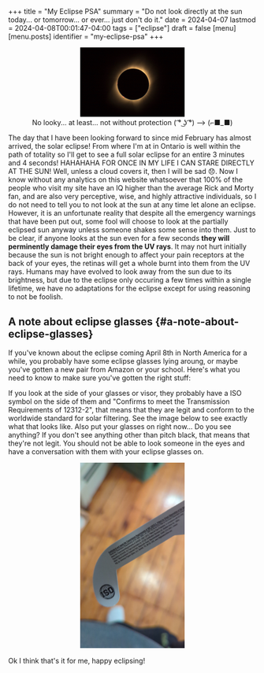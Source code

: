 +++
title = "My Eclipse PSA"
summary = "Do not look directly at the sun today... or tomorrow... or ever... just don't do it."
date = 2024-04-07
lastmod = 2024-04-08T00:01:47-04:00
tags = ["eclipse"]
draft = false
[menu]
  [menu.posts]
    identifier = "my-eclipse-psa"
+++

<figure>
    <center>
       <img src="/images/blog/eclipse.jpeg" width="50%" />
       <figcaption>No looky... at least... not without protection ( ͡° ͜ʖ ͡°) --> (⌐■_■)</figcaption>
    </center>
</figure>

The day that I have been looking forward to since mid February has almost arrived, the solar eclipse! From where I'm at in Ontario is well within the path of totality so I'll get to see a full solar eclipse for an entire 3 minutes and 4 seconds! HAHAHAHA FOR ONCE IN MY LIFE I CAN STARE DIRECTLY AT THE SUN! Well, unless a cloud covers it, then I will be sad 😞. Now I know without any analytics on this website whatsoever that 100% of the people who visit my site have an IQ higher than the average Rick and Morty fan, and are also very perceptive, wise, and highly attractive individuals, so I do not need to tell you to not look at the sun at any time let alone an eclipse. However, it is an unfortunate reality that despite all the emergency warnings that have been put out, some fool will choose to look at the partially eclipsed sun anyway unless someone shakes some sense into them. Just to be clear, if anyone looks at the sun even for a few seconds **they will perminently damage their eyes from the UV rays**. It may not hurt initially because the sun is not bright enough to affect your pain receptors at the back of your eyes, the retinas will get a whole burnt into them from the UV rays. Humans may have evolved to look away from the sun due to its brightness, but due to the eclipse only occuring a few times within a single lifetime, we have no adaptations for the eclipse except for using reasoning to not be foolish.


## A note about eclipse glasses {#a-note-about-eclipse-glasses}

If you've known about the eclipse coming April 8th in North America for a while, you probably have some eclipse glasses lying aroung, or maybe you've gotten a new pair from Amazon or your school. Here's what you need to know to make sure you've gotten the right stuff:

If you look at the side of your glasses or visor, they probably have a ISO symbol on the side of them and "Confirms to meet the Transmission Requirements of 12312-2", that means that they are legit and conform to the worldwide standard for solar filtering. See the image below to see exactly what that looks like. Also put your glasses on right now... Do you see anything? If you don't see anything other than pitch black, that means that they're not legit. You should not be able to look someone in the eyes and have a conversation with them with your eclipse glasses on.

<figure>
    <center>
       <img src="/images/blog/eclipse_glasses.jpg" width="50%" />
    </center>
</figure>

Ok I think that's it for me, happy eclipsing!
